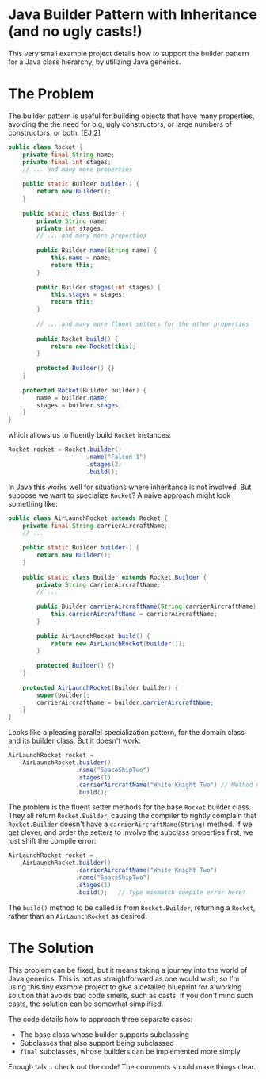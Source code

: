 Java Builder Pattern with Inheritance (and no ugly casts!)
=
This very small example project details how to support the builder pattern for a Java class hierarchy,
by utilizing Java generics.

The Problem
==
The builder pattern is useful for building objects that have many properties,
avoiding the the need for big, ugly constructors, or large numbers of
constructors, or both. [EJ 2]

```java
public class Rocket {
    private final String name;
    private final int stages;
    // ... and many more properties
    
    public static Builder builder() {
        return new Builder();
    }
    
    public static class Builder {
        private String name;
        private int stages;
        // ... and many more properties
        
        public Builder name(String name) {
            this.name = name;
            return this;
        }
        
        public Builder stages(int stages) {
            this.stages = stages;
            return this;
        }
        
        // ... and many more fluent setters for the other properties
        
        public Rocket build() {
            return new Rocket(this);
        }
        
        protected Builder() {}
    }
    
    protected Rocket(Builder builder) {
        name = builder.name;
        stages = builder.stages;
    }
}
```
which allows us to fluently build `Rocket` instances:
```java 
Rocket rocket = Rocket.builder()
                      .name("Falcon 1")
                      .stages(2)
                      .build();
``` 

In Java this works well for situations where inheritance is not involved.
But suppose we want to specialize `Rocket`? A naive approach might look
something like:
```java
public class AirLaunchRocket extends Rocket {
    private final String carrierAircraftName;
    // ...
    
    public static Builder builder() {
        return new Builder();
    }
    
    public static class Builder extends Rocket.Builder {
        private String carrierAircraftName;
        // ...
        
        public Builder carrierAircraftName(String carrierAircraftName) {
            this.carrierAircraftName = carrierAircraftName;
        }
        
        public AirLaunchRocket build() {
            return new AirLaunchRocket(builder());
        }
        
        protected Builder() {}
    }
    
    protected AirLaunchRocket(Builder builder) {
        super(builder);
        carrierAircraftName = builder.carrierAircraftName;
    }
}
```
Looks like a pleasing parallel specialization pattern, for the domain
class and its builder class. But it doesn't work:
```java
AirLaunchRocket rocket = 
    AirLaunchRocket.builder()
                   .name("SpaceShipTwo")
                   .stages(1)
                   .carrierAircraftName("White Knight Two") // Method not found compile error here!
                   .build();
```
The problem is the fluent setter methods for the base `Rocket` builder class. They all return 
`Rocket.Builder`, causing the compiler to rightly complain that `Rocket.Builder` doesn't have a 
`carrierAircraftName(String)` method. If we get clever, and order the setters to involve the subclass
properties first, we just shift the compile error:
```java
AirLaunchRocket rocket = 
    AirLaunchRocket.builder()
                   .carrierAircraftName("White Knight Two")
                   .name("SpaceShipTwo")
                   .stages(1)
                   .build();   // Type mismatch compile error here!
```
The `build()` method to be called is from `Rocket.Builder`, returning a `Rocket`, rather than an 
`AirLaunchRocket` as desired.

The Solution
==
This problem can be fixed, but it means taking a journey into the world of Java generics. This is not
as straightforward as one would wish, so I'm using this tiny example project to give a detailed blueprint
for a working solution that avoids bad code smells, such as casts. If you don't mind such casts, the
solution can be somewhat simplified.

The code details how to approach three separate cases:
* The base class whose builder supports subclassing
* Subclasses that also support being subclassed
* `final` subclasses, whose builders can be implemented more simply

Enough talk... check out the code! The comments should make things clear.